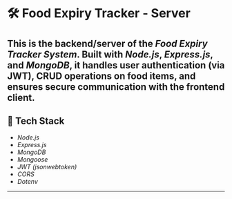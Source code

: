 # 🛠 Food Expiry Tracker - Server

This is the backend/server of the *Food Expiry Tracker System*. Built with *Node.js*, *Express.js*, and *MongoDB*, it handles user authentication (via JWT), CRUD operations on food items, and ensures secure communication with the frontend client.
---

## 🚀 Tech Stack

- *Node.js*
- *Express.js*
- *MongoDB*
- *Mongoose*
- *JWT (jsonwebtoken)*
- *CORS*
- *Dotenv*

---
